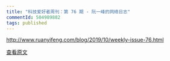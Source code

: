 ```yaml
---
title: "科技爱好者周刊：第 76 期 - 阮一峰的网络日志"
commentId: 504989882
tags: published
---
```


http://www.ruanyifeng.com/blog/2019/10/weekly-issue-76.html
    
[查看原文](https://github.com/lotosbin/lotosbin.github.io/issues/108)
    